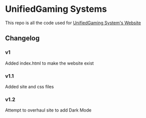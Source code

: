# UnifiedGaming Systems

This repo is all the code used for [UnifiedGaming System's Website](https://unifiedgaming-systems.mazeymoos.com)

## Changelog
### v1
Added index.html to make the website exist
### v1.1
Added site and css files

### v1.2
Attempt to overhaul site to add Dark Mode